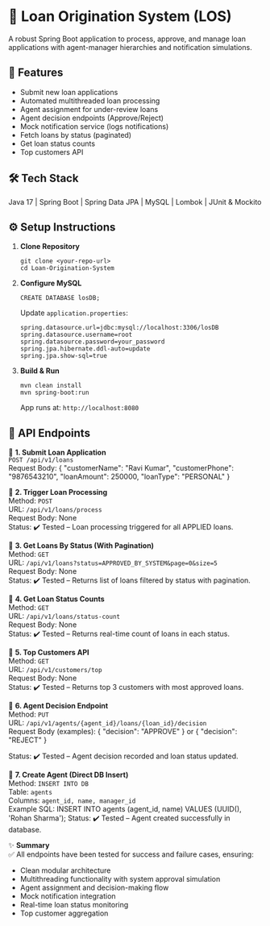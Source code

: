 # 🏦 Loan Origination System (LOS)

A robust Spring Boot application to process, approve, and manage loan applications with agent-manager hierarchies and notification simulations.

## 🚀 Features
- Submit new loan applications
- Automated multithreaded loan processing
- Agent assignment for under-review loans
- Agent decision endpoints (Approve/Reject)
- Mock notification service (logs notifications)
- Fetch loans by status (paginated)
- Get loan status counts
- Top customers API

## 🛠️ Tech Stack
Java 17 | Spring Boot | Spring Data JPA | MySQL | Lombok | JUnit & Mockito

## ⚙️ Setup Instructions

1. **Clone Repository**
    ```
    git clone <your-repo-url>
    cd Loan-Origination-System
    ```

2. **Configure MySQL**
    ```
    CREATE DATABASE losDB;
    ```
   Update `application.properties`:
    ```
    spring.datasource.url=jdbc:mysql://localhost:3306/losDB
    spring.datasource.username=root
    spring.datasource.password=your_password
    spring.jpa.hibernate.ddl-auto=update
    spring.jpa.show-sql=true
    ```

3. **Build & Run**
    ```
    mvn clean install
    mvn spring-boot:run
    ```
   App runs at: `http://localhost:8080`

## 📡 API Endpoints

🔹 **1. Submit Loan Application**  
`POST /api/v1/loans`  
Request Body:
{
"customerName": "Ravi Kumar",
"customerPhone": "9876543210",
"loanAmount": 250000,
"loanType": "PERSONAL"
}


🔹 **2. Trigger Loan Processing**  
Method: `POST`  
URL: `/api/v1/loans/process`  
Request Body: None  
Status: ✔️ Tested – Loan processing triggered for all APPLIED loans.

🔹 **3. Get Loans By Status (With Pagination)**  
Method: `GET`  
URL: `/api/v1/loans?status=APPROVED_BY_SYSTEM&page=0&size=5`  
Request Body: None  
Status: ✔️ Tested – Returns list of loans filtered by status with pagination.

🔹 **4. Get Loan Status Counts**  
Method: `GET`  
URL: `/api/v1/loans/status-count`  
Request Body: None  
Status: ✔️ Tested – Returns real-time count of loans in each status.

🔹 **5. Top Customers API**  
Method: `GET`  
URL: `/api/v1/customers/top`  
Request Body: None  
Status: ✔️ Tested – Returns top 3 customers with most approved loans.

🔹 **6. Agent Decision Endpoint**  
Method: `PUT`  
URL: `/api/v1/agents/{agent_id}/loans/{loan_id}/decision`  
Request Body (examples):
{
"decision": "APPROVE"
}
or
{
"decision": "REJECT"
}

Status: ✔️ Tested – Agent decision recorded and loan status updated.

🔹 **7. Create Agent (Direct DB Insert)**  
Method: `INSERT INTO DB`  
Table: `agents`  
Columns: `agent_id, name, manager_id`  
Example SQL:
INSERT INTO agents (agent_id, name) VALUES (UUID(), 'Rohan Sharma');
Status: ✔️ Tested – Agent created successfully in database.

✨ **Summary**  
✅ All endpoints have been tested for success and failure cases, ensuring:
- Clean modular architecture
- Multithreading functionality with system approval simulation
- Agent assignment and decision-making flow
- Mock notification integration
- Real-time loan status monitoring
- Top customer aggregation
